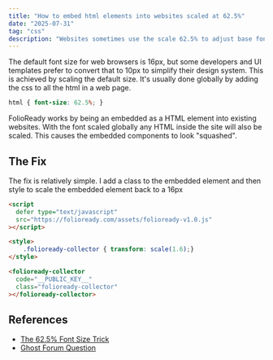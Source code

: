 ```yaml
---
title: "How to embed html elements into websites scaled at 62.5%"
date: "2025-07-31"
tag: "css"
description: "Websites sometimes use the scale 62.5% to adjust base font size to 10px. When embedding a web component into the page this can distort the output. This is how I worked around this issue."
---
```


The default font size for web browsers is 16px, but some developers and UI templates prefer to convert that to 10px to simplify their design system. This is achieved by scaling the default size. It's usually done globally by adding the css to all the html in a web page.

```css
html { font-size: 62.5%; }
```

FolioReady works by being an embedded as a HTML element into existing websites. With the font scaled globally any HTML inside the site will also be scaled. This causes the embedded components to look "squashed".

## The Fix

The fix is relatively simple. I add a class to the embedded element and then style to scale the embedded element back to a 16px

```html
<script
  defer type="text/javascript"
  src="https://folioready.com/assets/folioready-v1.0.js"
></script>

<style>
	.folioready-collector { transform: scale(1.6);}
</style>

<folioready-collector
  code="__PUBLIC_KEY__"
  class="folioready-collector"
></folioready-collector>
```

## References
- [The 62.5% Font Size Trick](https://www.aleksandrhovhannisyan.com/blog/62-5-percent-font-size-trick/)
- [Ghost Forum Question](https://forum.ghost.org/t/bug-report-62-5-root-font-scaling-conflicts-with-third-party-components/58590)